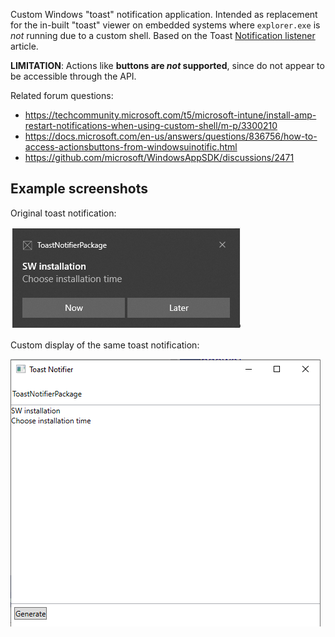 Custom Windows "toast" notification application. Intended as replacement for the in-built "toast" viewer on embedded systems where `explorer.exe` is _not_ running due to a custom shell. Based on the Toast [Notification listener](https://docs.microsoft.com/en-us/windows/apps/design/shell/tiles-and-notifications/notification-listener) article.

**LIMITATION**: Actions like **buttons are _not_ supported**, since do not appear to be accessible through the API.

Related forum questions:
* https://techcommunity.microsoft.com/t5/microsoft-intune/install-amp-restart-notifications-when-using-custom-shell/m-p/3300210
* https://docs.microsoft.com/en-us/answers/questions/836756/how-to-access-actionsbuttons-from-windowsuinotific.html
* https://github.com/microsoft/WindowsAppSDK/discussions/2471


## Example screenshots
Original toast notification:

![OriginalToast](OriginalToast.png) 

Custom display of the same toast notification:

![CustomToast](CustomToast.png) 
